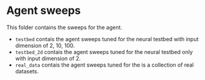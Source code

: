 # Agent sweeps

This folder contains the sweeps for the agent.

-   `testbed` contais the agent sweeps tuned for the neural testbed with input
  dimension of 2, 10, 100.
-   `testbed_2d` contais the agent sweeps tuned for the neural testbed only with
  input dimension of 2.
-   `real_data` contais the agent sweeps tuned for the is a collection of real
  datasets.
